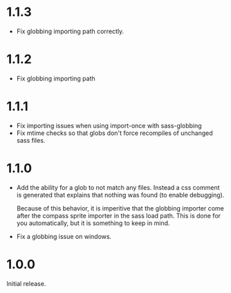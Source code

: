 # 1.1.3

* Fix globbing importing path correctly.

# 1.1.2

* Fix globbing importing path

# 1.1.1

* Fix importing issues when using import-once with sass-globbing
* Fix mtime checks so that globs don't force recompiles of unchanged
  sass files.

# 1.1.0

* Add the ability for a glob to not match any files. Instead a css
  comment is generated that explains that nothing was found (to enable
  debugging).

  Because of this behavior, it is imperitive that the globbing importer
  come after the compass sprite importer in the sass load path. This is
  done for you automatically, but it is something to keep in mind.

* Fix a globbing issue on windows.

# 1.0.0

Initial release.
